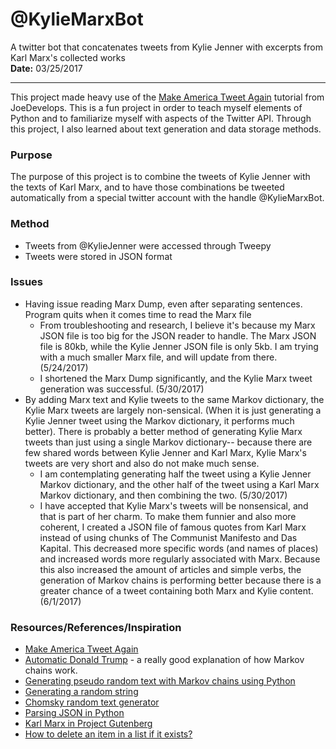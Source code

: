 # @KylieMarxBot  
A twitter bot that concatenates tweets from Kylie Jenner with excerpts from Karl Marx's collected works  
**Date:** 03/25/2017
***  
This project made heavy use of the [Make America Tweet Again](http://joedevelops.com/2016/07/30/make-america-tweet-again-part-1/) tutorial
from JoeDevelops. This is a fun project in order to teach myself elements of
Python and to familiarize myself with aspects of the Twitter API. Through this
project, I also learned about text generation and data storage methods.  
  
### Purpose  
The purpose of this project is to combine the tweets of Kylie Jenner with the 
texts of Karl Marx, and to have those combinations be tweeted automatically 
from a special twitter account with the handle @KylieMarxBot.  

### Method
* Tweets from @KylieJenner were accessed through Tweepy
* Tweets were stored in JSON format


### Issues
* Having issue reading Marx Dump, even after separating sentences. Program quits when it comes time to read the Marx file
    * From troubleshooting and research, I believe it's because my Marx JSON file is too big for the JSON reader to handle. The Marx JSON file is 80kb, while the Kylie Jenner JSON file is only 5kb. I am trying with a much smaller Marx file, and will update from there. (5/24/2017)
    * I shortened the Marx Dump significantly, and the Kylie Marx tweet generation was successful. (5/30/2017)
* By adding Marx text and Kylie tweets to the same Markov dictionary, the Kylie Marx tweets are largely non-sensical. (When it is just generating a Kylie Jenner tweet using the Markov dictionary, it performs much better). There is probably a better method of generating Kylie Marx tweets than just using a single Markov dictionary-- because there are few shared words between Kylie Jenner and Karl Marx, Kylie Marx's tweets are very short and also do not make much sense.
    * I am contemplating generating half the tweet using a Kylie Jenner Markov dictionary, and the other half of the tweet using a Karl Marx Markov dictionary, and then combining the two. (5/30/2017)
    * I have accepted that Kylie Marx's tweets will be nonsensical, and that is part of her charm. To make them funnier and also more coherent, I created a JSON file of famous quotes from Karl Marx instead of using chunks of The Communist Manifesto and Das Kapital. This decreased more specific words (and names of places) and increased words more regularly associated with Marx. Because this also increased the amount of articles and simple verbs, the generation of Markov chains is performing better because there is a greater chance of a tweet containing both Marx and Kylie content. (6/1/2017) 


### Resources/References/Inspiration  
* [Make America Tweet Again](http://joedevelops.com/2016/07/30/make-america-tweet-again-part-1/)
* [Automatic Donald Trump](https://filiph.github.io/markov/) - a really good explanation of how Markov chains work.
* [Generating pseudo random text with Markov chains using Python](http://agiliq.com/blog/2009/06/generating-pseudo-random-text-with-markov-chains-u/)
* [Generating a random string](https://pythontips.com/2013/07/28/generating-a-random-string/)
* [Chomsky random text generator](http://code.activestate.com/recipes/440546-chomsky-random-text-generator/)
* [Parsing JSON in Python](https://temboo.com/python/parsing-json)
* [Karl Marx in Project Gutenberg](http://www.gutenberg.org/ebooks/author/46)
* [How to delete an item in a list if it exists?](https://stackoverflow.com/questions/4915920/how-to-delete-an-item-in-a-list-if-it-exists)
